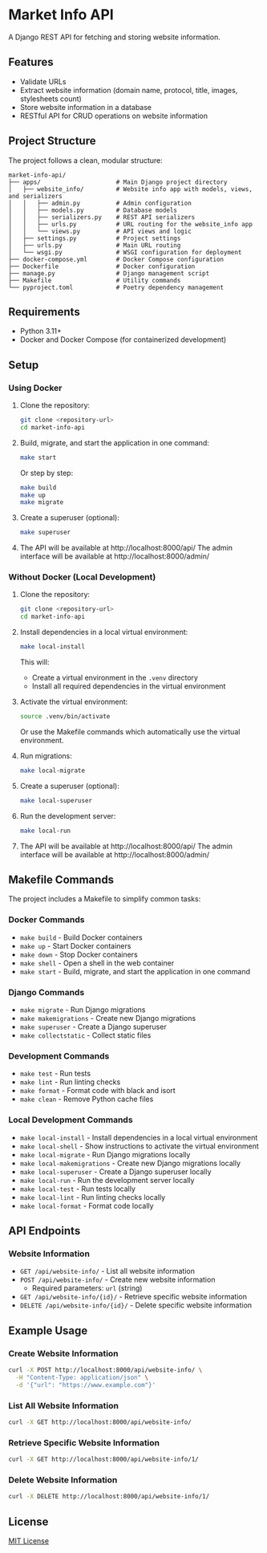 # Market Info API

A Django REST API for fetching and storing website information.

## Features

- Validate URLs
- Extract website information (domain name, protocol, title, images, stylesheets count)
- Store website information in a database
- RESTful API for CRUD operations on website information

## Project Structure

The project follows a clean, modular structure:

```
market-info-api/
├── apps/                     # Main Django project directory
│   ├── website_info/         # Website info app with models, views, and serializers
│   │   ├── admin.py          # Admin configuration
│   │   ├── models.py         # Database models
│   │   ├── serializers.py    # REST API serializers
│   │   ├── urls.py           # URL routing for the website_info app
│   │   └── views.py          # API views and logic
│   ├── settings.py           # Project settings
│   ├── urls.py               # Main URL routing
│   └── wsgi.py               # WSGI configuration for deployment
├── docker-compose.yml        # Docker Compose configuration
├── Dockerfile                # Docker configuration
├── manage.py                 # Django management script
├── Makefile                  # Utility commands
└── pyproject.toml            # Poetry dependency management
```

## Requirements

- Python 3.11+
- Docker and Docker Compose (for containerized development)

## Setup

### Using Docker

1. Clone the repository:
   ```bash
   git clone <repository-url>
   cd market-info-api
   ```

2. Build, migrate, and start the application in one command:
   ```bash
   make start
   ```

   Or step by step:
   ```bash
   make build
   make up
   make migrate
   ```

3. Create a superuser (optional):
   ```bash
   make superuser
   ```

4. The API will be available at http://localhost:8000/api/
   The admin interface will be available at http://localhost:8000/admin/

### Without Docker (Local Development)

1. Clone the repository:
   ```bash
   git clone <repository-url>
   cd market-info-api
   ```

2. Install dependencies in a local virtual environment:
   ```bash
   make local-install
   ```
   This will:
   - Create a virtual environment in the `.venv` directory
   - Install all required dependencies in the virtual environment

3. Activate the virtual environment:
   ```bash
   source .venv/bin/activate
   ```
   
   Or use the Makefile commands which automatically use the virtual environment.

4. Run migrations:
   ```bash
   make local-migrate
   ```

5. Create a superuser (optional):
   ```bash
   make local-superuser
   ```

6. Run the development server:
   ```bash
   make local-run
   ```

7. The API will be available at http://localhost:8000/api/
   The admin interface will be available at http://localhost:8000/admin/

## Makefile Commands

The project includes a Makefile to simplify common tasks:

### Docker Commands
- `make build` - Build Docker containers
- `make up` - Start Docker containers
- `make down` - Stop Docker containers
- `make shell` - Open a shell in the web container
- `make start` - Build, migrate, and start the application in one command

### Django Commands
- `make migrate` - Run Django migrations
- `make makemigrations` - Create new Django migrations
- `make superuser` - Create a Django superuser
- `make collectstatic` - Collect static files

### Development Commands
- `make test` - Run tests
- `make lint` - Run linting checks
- `make format` - Format code with black and isort
- `make clean` - Remove Python cache files

### Local Development Commands
- `make local-install` - Install dependencies in a local virtual environment
- `make local-shell` - Show instructions to activate the virtual environment
- `make local-migrate` - Run Django migrations locally
- `make local-makemigrations` - Create new Django migrations locally
- `make local-superuser` - Create a Django superuser locally
- `make local-run` - Run the development server locally
- `make local-test` - Run tests locally
- `make local-lint` - Run linting checks locally
- `make local-format` - Format code locally

## API Endpoints

### Website Information

- `GET /api/website-info/` - List all website information
- `POST /api/website-info/` - Create new website information
  - Required parameters: `url` (string)
- `GET /api/website-info/{id}/` - Retrieve specific website information
- `DELETE /api/website-info/{id}/` - Delete specific website information

## Example Usage

### Create Website Information

```bash
curl -X POST http://localhost:8000/api/website-info/ \
  -H "Content-Type: application/json" \
  -d '{"url": "https://www.example.com"}'
```

### List All Website Information

```bash
curl -X GET http://localhost:8000/api/website-info/
```

### Retrieve Specific Website Information

```bash
curl -X GET http://localhost:8000/api/website-info/1/
```

### Delete Website Information

```bash
curl -X DELETE http://localhost:8000/api/website-info/1/
```

## License

[MIT License](LICENSE)
